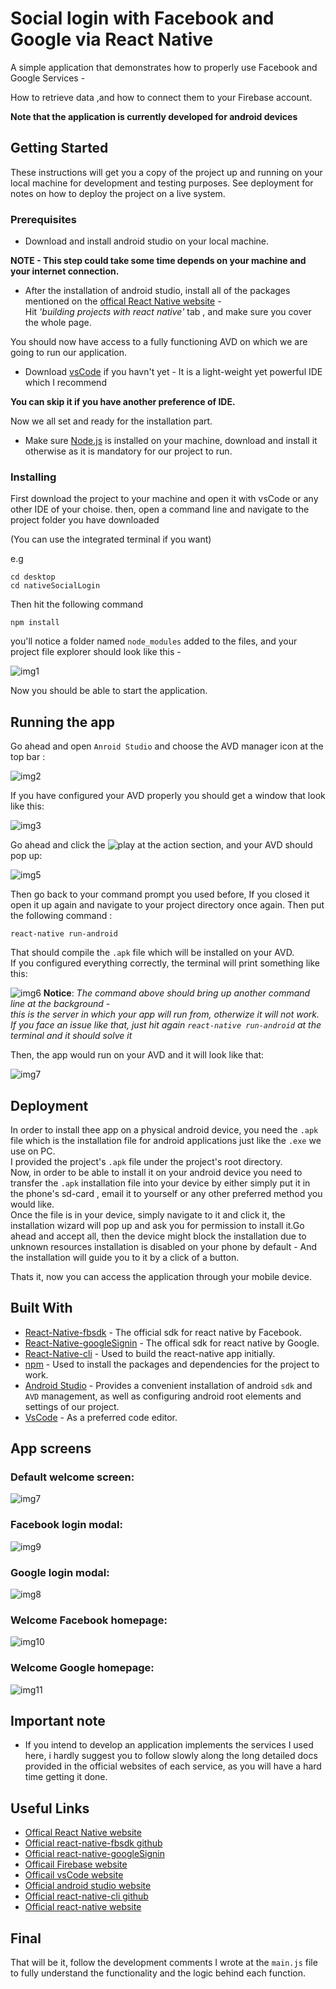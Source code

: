 # Social login with Facebook and Google via React Native



A simple application that demonstrates how to properly use Facebook and Google Services -

How to retrieve data ,and how to connect them to your Firebase account.

**Note that the application is currently developed for android devices**

## Getting Started

These instructions will get you a copy of the project up and running on your local machine for development and testing purposes. 
See deployment for notes on how to deploy the project on a live system.

### Prerequisites

* Download and install android studio on your local machine. 

**NOTE - This step could take some time depends on your machine and your internet connection.**
* After the installation of android studio, install all of the packages mentioned on the [offical React Native website](https://facebook.github.io/react-native/docs/getting-started.html) -  
 Hit *'building projects with react native'* tab ,
and make sure you cover the whole page.

You should now have access to a fully functioning AVD on which we are going to run our application.

* Download [vsCode](https://code.visualstudio.com/) if you havn't yet - It is a light-weight yet powerful IDE which I recommend 

**You can skip it if you have another preference of IDE.**

Now we all set and ready for the installation part.

* Make sure [Node.js](https://nodejs.org/en/) is installed on your machine, download and install it otherwise as it is mandatory for our project to run. 


### Installing

First download the project to your machine and open it with vsCode or any other IDE of your choise.
then, open a command line and navigate to the project folder you have downloaded 

(You can use the integrated terminal if you want)

e.g 
```
cd desktop 
cd nativeSocialLogin
```
Then hit the following command
```
npm install
```
you'll notice a folder named `node_modules` added to the files, and your project file explorer should look like this -

![img1](./tutorial-images/pic1.png)

Now you should be able to start the application.

## Running the app

Go ahead and open `Anroid Studio` and choose the AVD manager icon at the top bar :

![img2](./tutorial-images/pic2.png)

If you have configured your AVD properly you should get a window that look like this:

![img3](./tutorial-images/pic3.png)

Go ahead and click the ![play](./tutorial-images/AVDplayBtn.png) at the action section, and your AVD should pop up:

![img5](./tutorial-images/pic5.png)

Then go back to your command prompt you used before, If you closed it open it up again and navigate to your project directory once again.
Then put the following command :
```
react-native run-android
```
That should compile the `.apk` file which will be installed on your AVD.  
If you configured everything correctly, the terminal will print something like this:

![img6](./tutorial-images/pic6.png) 
**Notice**: *The command above should bring up another command line at the background -   
this is the server in which your app will run from, otherwize it will not work.  
If you face an issue like that, just hit again `react-native run-android` at the terminal and it should solve it*




Then, the app would run on your AVD and it will look like that:  

![img7](./tutorial-images/pic7.png)



## Deployment

In order to install thee app on a physical android device, you need the `.apk` file which is the installation file for android applications just like the `.exe` we use on PC.  
I provided the project's `.apk` file under the project's root directory.  
Now, in order to be able to install it on your android device you need to transfer the `.apk` installation file into your device by either simply put it in the phone's sd-card , email it to yourself or any other preferred method you would like.  
Once the file is in your device, simply navigate to it and click it, the installation wizard will pop up and ask you for permission to install it.Go ahead and accept all, then the device might block the installation due to unknown resources installation is disabled on your phone by default - And the installation will guide you to it by a click of a button.

Thats it, now you can access the application through your mobile device.

## Built With

* [React-Native-fbsdk](https://github.com/facebook/react-native-fbsdk) - The official sdk for react native by Facebook.
* [React-Native-googleSignin](https://github.com/react-native-community/react-native-google-signin) - The offical sdk for react native by Google.
* [React-Native-cli](https://www.npmjs.com/package/react-native-cli) - Used to build the react-native app initially.
* [npm](https://www.npmjs.com/) - Used to install the packages and dependencies for the project to work.
* [Android Studio](https://developer.android.com/studio/) - Provides a convenient installation of android `sdk` and `AVD` management, as well as configuring android root elements and settings of our project.
* [VsCode](https://code.visualstudio.com/) - As a preferred code editor.

## App screens

 ### Default welcome screen: 

![img7](./tutorial-images/pic7.png)

 ###  Facebook login modal: 

![img9](./tutorial-images/pic9.png)

 ###  Google login modal: 

![img8](./tutorial-images/pic8.png)

 ###  Welcome Facebook homepage: 

![img10](./tutorial-images/pic10.png)

 ###  Welcome Google homepage: 

![img11](./tutorial-images/pic11.png)

 

## Important note

* If you intend to develop an application implements the services I used here, i hardly suggest you to follow slowly along the long detailed docs provided in the official websites of each service, as you will have a hard time getting it done. 

## Useful Links
* [Offical React Native website](https://facebook.github.io/react-native/docs/getting-started.html) 
* [Official react-native-fbsdk github](https://github.com/facebook/react-native-fbsdk)
* [Official react-native-googleSignin](https://github.com/react-native-community/react-native-google-signin)
* [Officail Firebase website](https://firebase.google.com/)
* [Officail vsCode website](https://code.visualstudio.com/)
* [Official android studio website](https://developer.android.com/studio/)
* [Official react-native-cli github](https://www.npmjs.com/package/react-native-cli)
* [Official react-native website](https://facebook.github.io/react-native/)


## Final
That will be it, follow the development comments I wrote at the `main.js` file to fully understand the functionality and the logic behind each function.

